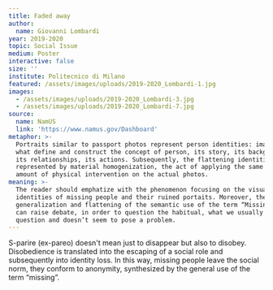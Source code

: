 ```yaml
---
title: Faded away
author:
  name: Giovanni Lombardi
year: 2019-2020
topic: Social Issue
medium: Poster
interactive: false
size: ''
institute: Politecnico di Milano
featured: /assets/images/uploads/2019-2020_Lombardi-1.jpg
images:
  - /assets/images/uploads/2019-2020_Lombardi-3.jpg
  - /assets/images/uploads/2019-2020_Lombardi-7.jpg
source:
  name: NamUS
  link: 'https://www.namus.gov/Dashboard'
metaphor: >-
  Portraits similar to passport photos represent person identities: images are
  what define and construct the concept of person, its story, its background,
  its relationships, its actions. Subsequently, the flattening identities can be
  represented by material homogenization, the act of applying the same kind and
  amount of physical intervention on the actual photos.
meaning: >-
  The reader should emphatize with the phenomenon focusing on the visual
  identities of missing people and their ruined portaits. Moreover, the
  generalization and flattening of the semantic use of the term “Missing people”
  can raise debate, in order to question the habitual, what we usually don’t
  question and doesn’t seem to pose a problem.
---
```

S-parire (ex-pareo) doesn't mean just to disappear but also to disobey. Disobedience is translated into the escaping of a social role and subsequently into identity loss. In this way, missing people leave the social norm, they conform to anonymity, synthesized by the general use of the term “missing”.